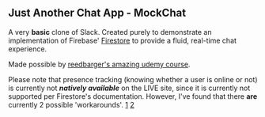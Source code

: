 ## Just Another Chat App - MockChat

A very **basic** clone of Slack.
Created purely to demonstrate an implementation of Firebase' [Firestore](https://firebase.google.com/docs/firestore) to provide a fluid, real-time chat experience.

Made possible by [reedbarger's amazing udemy course](https://www.udemy.com/build-a-slack-chat-app-with-react-redux-and-firebase/).

Please note that presence tracking (knowing whether a user is online or not) is currently not **_natively available_** on the LIVE site, since it is currently not supported per Firestore's documentation. However, I've found that there **are** currently 2 possible 'workarounds'.
[1](https://firebase.google.com/docs/firestore/solutions/presence) [2](https://stackoverflow.com/a/54660444/10656406)
